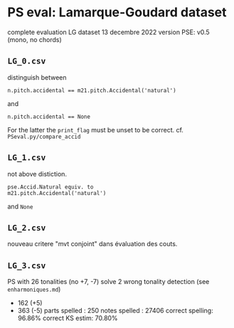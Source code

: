 # PS eval: Lamarque-Goudard dataset

complete evaluation LG dataset
13 decembre 2022
version PSE: v0.5 (mono, no chords)

## `LG_0.csv`

distinguish between  

```
n.pitch.accidental == m21.pitch.Accidental('natural')
```

and

```
n.pitch.accidental == None
```

For the latter the `print_flag` must be unset to be correct.
cf. 
`PSeval.py/compare_accid`

## `LG_1.csv`

not above distiction.  

```
pse.Accid.Natural equiv. to
m21.pitch.Accidental('natural')
```

and `None`

## `LG_2.csv`

nouveau critere "mvt conjoint" dans évaluation des couts.

## `LG_3.csv`

PS with 26 tonalities (no +7, -7)
solve 2 wrong tonality detection (see `enharmoniques.md`)

- 162 (+5) 
- 363 (-5)
  parts spelled   : 250
  notes spelled   : 27406
  correct spelling: 96.86%
  correct KS estim: 70.80%
